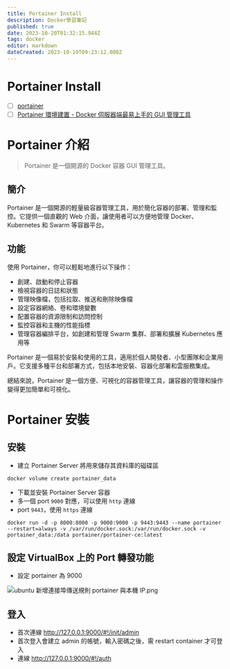 ```yaml
---
title: Portainer Install
description: Docker學習筆記
published: true
date: 2023-10-20T01:32:15.944Z
tags: docker
editor: markdown
dateCreated: 2023-10-19T09:23:12.000Z
---
```


# Portainer Install
- [ ] [portainer](https://docs.portainer.io/start/install-ce/server/docker/linux)
- [ ] [Portainer 環境建置 - Docker 伺服器端最易上手的 GUI 管理工具](https://www.casper.tw/development/2023/10/11/portainer/)

# Portainer 介紹
> Portainer 是一個開源的 Docker 容器 GUI 管理工具。

## 簡介
Portainer 是一個開源的輕量級容器管理工具，用於簡化容器的部署、管理和監控。它提供一個直觀的 Web 介面，讓使用者可以方便地管理 Docker、Kubernetes 和 Swarm 等容器平台。

## 功能
使用 Portainer，你可以輕鬆地進行以下操作：
- 創建、啟動和停止容器
- 檢視容器的日誌和狀態
- 管理映像檔，包括拉取、推送和刪除映像檔
- 設定容器網絡、卷和環境變數
- 配置容器的資源限制和訪問控制
- 監控容器和主機的性能指標
- 管理容器編排平台，如創建和管理 Swarm 集群、部署和擴展 Kubernetes 應用等

Portainer 是一個易於安裝和使用的工具，適用於個人開發者、小型團隊和企業用戶。它支援多種平台和部署方式，包括本地安裝、容器化部署和雲服務集成。

總結來說，Portainer 是一個方便、可視化的容器管理工具，讓容器的管理和操作變得更加簡單和可視化。

# Portainer 安裝
## 安裝
- 建立 Portainer Server 將用來儲存其資料庫的磁碟區
```shell
docker volume create portainer_data
```

- 下載並安裝 Portainer Server 容器
- 多一個 port `9000` 對應，可以使用 `http` 連線
- port `9443`，使用 `https` 連線
```shell
docker run -d -p 8000:8000 -p 9000:9000 -p 9443:9443 --name portainer --restart=always -v /var/run/docker.sock:/var/run/docker.sock -v portainer_data:/data portainer/portainer-ce:latest
```
## 設定 VirtualBox 上的 Port 轉發功能
- 設定 portainer 為 9000

![ubuntu 新增連接埠傳送規則 portainer 與本機 IP.png](http://192.168.25.60:8000/files/file_storage/822080a9.png)

## 登入
- 首次連線 http://127.0.0.1:9000/#!/init/admin
- 首次登入會建立 admin 的帳號，輸入密碼之後，需 restart container 才可登入
- 連線 http://127.0.0.1:9000/#!/auth




